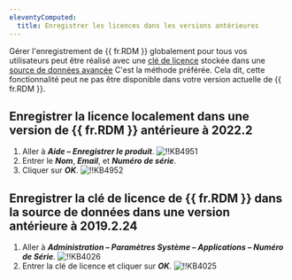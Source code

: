 ```yaml
---
eleventyComputed:
  title: Enregistrer les licences dans les versions antérieures
---
```

Gérer l'enregistrement de {{ fr.RDM }} globalement pour tous vos utilisateurs peut être réalisé avec une [clé de licence](/rdm/windows/commands/administration/management/licenses/) stockée dans une [source de données avancée](/rdm/windows/data-sources/data-sources-types/advanced-data-sources/) C'est la méthode préférée. Cela dit, cette fonctionnalité peut ne pas être disponible dans votre version actuelle de {{ fr.RDM }}.

## Enregistrer la licence localement dans une version de {{ fr.RDM }} antérieure à 2022.2

1. Aller à ***Aide – Enregistrer le produit***.
![!!KB4951](https://cdnweb.devolutions.net/docs/docs_en_kb_KB4951.png)
1. Entrer le ***Nom***, ***Email***, et ***Numéro de série***.
1. Cliquer sur ***OK***.
![!!KB4952](https://cdnweb.devolutions.net/docs/docs_en_kb_KB4952.png)

## Enregistrer la clé de licence de {{ fr.RDM }} dans la source de données dans une version antérieure à 2019.2.24

1. Aller à ***Administration – Paramètres Système – Applications – Numéro de Série***.
![!!KB4026](https://cdnweb.devolutions.net/docs/docs_en_kb_KB4026.png)
1. Entrer la clé de licence et cliquer sur ***OK***.
![!!KB4025](https://cdnweb.devolutions.net/docs/docs_en_kb_KB4025.png)
